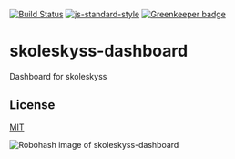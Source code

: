 [![Build Status](https://travis-ci.org/telemark/skoleskyss-dashboard.svg?branch=master)](https://travis-ci.org/telemark/skoleskyss-dashboard)
[![js-standard-style](https://img.shields.io/badge/code%20style-standard-brightgreen.svg?style=flat)](https://github.com/feross/standard)
[![Greenkeeper badge](https://badges.greenkeeper.io/telemark/skoleskyss-dashboard.svg)](https://greenkeeper.io/)

# skoleskyss-dashboard

Dashboard for skoleskyss

## License

[MIT](LICENSE)

![Robohash image of skoleskyss-dashboard](https://robots.kebabstudios.party/skoleskyss-dashboard.png "Robohash image of skoleskyss-dashboard")